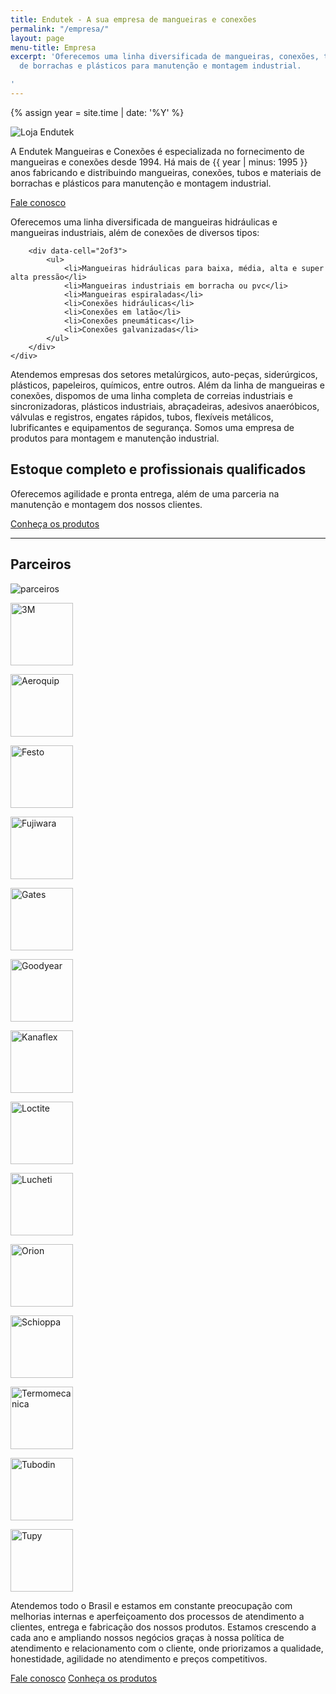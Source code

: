 ```yaml
---
title: Endutek - A sua empresa de mangueiras e conexões
permalink: "/empresa/"
layout: page
menu-title: Empresa
excerpt: 'Oferecemos uma linha diversificada de mangueiras, conexões, tubos e materiais
  de borrachas e plásticos para manutenção e montagem industrial.

'
---
```


{% assign year = site.time | date: '%Y' %}

<div data-grid="center spacing" class="wrapper">
    <div data-cell="1of3"><img src="{{ site.baseurl }}/img/empresa/empresa (2).jpg" alt="Loja Endutek"></div>
    <div data-cell="2of3">
        <p>A Endutek Mangueiras e Conexões é especializada no fornecimento de mangueiras e conexões desde 1994. Há mais de {{ year | minus: 1995 }} anos fabricando e distribuindo mangueiras, conexões, tubos e materiais de borrachas e plásticos para manutenção e montagem industrial.</p>
        <p><a href="#contato" data-cell="1of2" data-btn="round" onclick="ga('send', 'event', 'Contato', 'Abrir formulário', 'Empresa - início do texto');">Fale conosco</a></p>
    </div>
</div>

<div class="container hero">
    <div data-grid="center spacing" class="wrapper">
        <div data-cell="1of3">
            <p>Oferecemos uma linha diversificada de mangueiras hidráulicas e mangueiras industriais, além de conexões de diversos tipos:</p>
        </div>
        
        <div data-cell="2of3">
            <ul>
                <li>Mangueiras hidráulicas para baixa, média, alta e super alta pressão</li>
                <li>Mangueiras industriais em borracha ou pvc</li>
                <li>Mangueiras espiraladas</li>
                <li>Conexões hidráulicas</li>
                <li>Conexões em latão</li>
                <li>Conexões pneumáticas</li>
                <li>Conexões galvanizadas</li>
            </ul>
        </div>
    </div>
</div>

<div data-grid="spacing" class="wrapper">
    <div data-cell="1of2">
        <p>Atendemos empresas dos setores metalúrgicos, auto-peças, siderúrgicos, plásticos, papeleiros, químicos, entre outros. Além da linha de mangueiras e conexões, dispomos de uma linha completa de correias industriais e sincronizadoras, plásticos industriais, abraçadeiras, adesivos anaeróbicos, válvulas e registros, engates rápidos, tubos, flexíveis metálicos, lubrificantes e equipamentos de segurança. Somos uma empresa de produtos para montagem e manutenção industrial.</p>
    </div>
    <div data-cell="1of2">
        <h2>Estoque completo e profissionais qualificados</h2>
        <p>Oferecemos agilidade e pronta entrega, além de uma parceria na manutenção e montagem dos nossos clientes.</p>
        <p><a href="/produtos/" data-cell="1of2" data-btn="round brand">Conheça os produtos</a></p>
    </div>
</div>

---

<div data-grid="center justify spacing" class="wrapper">
    <div data-cell="">
        <h2>Parceiros</h2>
    </div>
    <div data-cell="shrink">
        <img src="{{ site.baseurl }}/img/logo-endutek.png" alt="parceiros">
    </div>
</div>

<div data-grid="center wrap" class="wrapper container hero white">
    <p data-cell="shrink"><img width="100" src="{{ site.baseurl }}/img/parceiros/3m.jpg" alt="3M"></p>
    <p data-cell="shrink"><img width="100" src="{{ site.baseurl }}/img/parceiros/aeroquip.jpg" alt="Aeroquip"></p>
    <p data-cell="shrink"><img width="100" src="{{ site.baseurl }}/img/parceiros/festo.jpg" alt="Festo"></p>
    <p data-cell="shrink"><img width="100" src="{{ site.baseurl }}/img/parceiros/fujiwara.jpg" alt="Fujiwara"></p>
    <p data-cell="shrink"><img width="100" src="{{ site.baseurl }}/img/parceiros/gates.jpg" alt="Gates"></p>
    <p data-cell="shrink"><img width="100" src="{{ site.baseurl }}/img/parceiros/goodyear.jpg" alt="Goodyear"></p>
    <p data-cell="shrink"><img width="100" src="{{ site.baseurl }}/img/parceiros/kanaflex.jpg" alt="Kanaflex"></p>
    <p data-cell="shrink"><img width="100" src="{{ site.baseurl }}/img/parceiros/loctite.jpg" alt="Loctite"></p>
    <p data-cell="shrink"><img width="100" src="{{ site.baseurl }}/img/parceiros/lucheti.jpg" alt="Lucheti"></p>
    <p data-cell="shrink"><img width="100" src="{{ site.baseurl }}/img/parceiros/orion.jpg" alt="Orion"></p>
    <p data-cell="shrink"><img width="100" src="{{ site.baseurl }}/img/parceiros/schioppa.jpg" alt="Schioppa"></p>
    <p data-cell="shrink"><img width="100" src="{{ site.baseurl }}/img/parceiros/termomecanica.jpg" alt="Termomecanica"></p>
    <p data-cell="shrink"><img width="100" src="{{ site.baseurl }}/img/parceiros/tubodin.jpg" alt="Tubodin"></p>
    <p data-cell="shrink"><img width="100" src="{{ site.baseurl }}/img/parceiros/tupy.jpg" alt="Tupy"></p>
</div>

Atendemos todo o Brasil e estamos em constante preocupação com melhorias internas e aperfeiçoamento dos processos de atendimento a clientes, entrega e fabricação dos nossos produtos. Estamos crescendo a cada ano e ampliando nossos negócios graças à nossa política de atendimento e relacionamento com o cliente, onde priorizamos a qualidade, honestidade, agilidade no atendimento e preços competitivos.

<div data-grid="spacing" class="page-content wrapper">
    <a href="#contato" data-cell="1of2" data-btn="round" onclick="ga('send', 'event', 'Contato', 'Abrir formulário', 'Empresa - fim do texto');">Fale conosco</a>
    <a href="/produtos/" data-cell="1of2" data-btn="round brand">Conheça os produtos</a>
</div>
